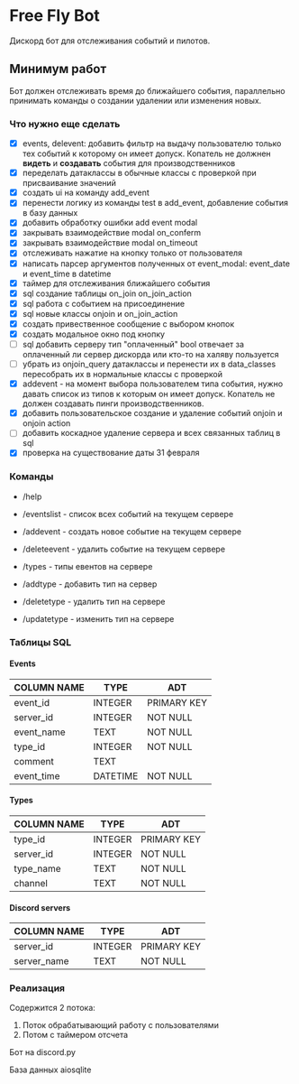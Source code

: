# Free Fly Bot

Дискорд бот для отслеживания событий и пилотов.

## Минимум работ

Бот должен отслеживать время до ближайшего события, параллельно принимать команды о создании удалении или изменения новых.

### Что нужно еще сделать

- [x] events, delevent: добавить фильтр на выдачу пользователю только тех событий к которому он имеет допуск. Копатель не должнен **видеть** и **создавать** события для производственников
- [x] переделать датаклассы в обычные классы с проверкой при присваивание значений
- [x] создать ui на команду add_event
- [x] перенести логику из команды test в add_event, добавление события в базу данных
- [x] добавить обработку ошибки add event modal
- [x] закрывать взаимодействие modal on_conferm
- [x] закрывать взаимодействие modal on_timeout
- [x] отслеживать нажатие на кнопку только от пользователя
- [x] написать парсер аргументов полученных от event_modal: event_date и event_time в datetime
- [x] таймер для отслеживания ближайшего события
- [x] sql создание таблицы on_join on_join_action
- [x] sql работа с событием на присоединение
- [x] sql новые классы onjoin и on_join_action
- [x] создать привественное сообщение с выбором кнопок
- [x] создать модальное окно под кнопку
- [ ] sql добавить серверу тип "оплаченный" bool отвечает за оплаченный ли сервер дискорда или кто-то на халяву пользуется
- [ ] убрать из onjoin_query датаклассы и перенести их в data_classes пересобрать их в нормальные классы с проверкой
- [x] addevent - на момент выбора пользователем типа события, нужно давать список из типов к которым он имеет допуск. Копатель не должен создавать пинги производственников.
- [x] добавить пользовательское создание и удаление событий onjoin и onjoin action
- [ ] добавить коскадное удаление сервера и всех связанных таблиц в sql
- [x] проверка на существование даты 31 февраля

### Команды

- /help
- /eventslist - список всех событий на текущем сервере
- /addevent - создать новое событие на текущем сервере
- /deleteevent - удалить событие на текущем сервере

- /types - типы евентов на сервере
- /addtype - добавить тип на сервер
- /deletetype - удалить тип на сервере
- /updatetype - изменить тип на сервере

### Таблицы SQL

#### Events

| COLUMN NAME | TYPE    | ADT         |
|------------|----------|-------------|
| event_id   | INTEGER  | PRIMARY KEY |
| server_id  | INTEGER  | NOT NULL    |
| event_name | TEXT     | NOT NULL    |
| type_id    | INTEGER  | NOT NULL    |
| comment    | TEXT     |             |
| event_time | DATETIME | NOT NULL    |

#### Types

| COLUMN NAME | TYPE    | ADT         |
|-----------|---------|-------------|
| type_id   | INTEGER | PRIMARY KEY |
| server_id | INTEGER | NOT NULL    |
| type_name | TEXT    | NOT NULL    |
| channel   | TEXT    | NOT NULL    |

#### Discord servers

| COLUMN NAME | TYPE    | ADT         |
|-------------|---------|-------------|
| server_id   | INTEGER | PRIMARY KEY |
| server_name | TEXT    | NOT NULL    |

### Реализация

Содержится 2 потока:

1) Поток обрабатывающий работу с пользователями
2) Потом с таймером отсчета

Бот на discord.py

База данных aiosqlite
